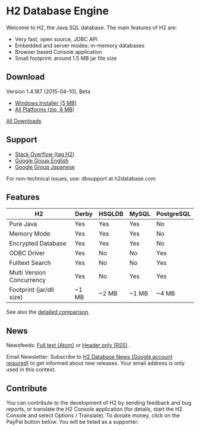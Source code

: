 H2 Database Engine
==================

Welcome to H2, the Java SQL database. The main features of H2 are:

* Very fast, open source, JDBC API
* Embedded and server modes; in-memory databases
* Browser based Console application
* Small footprint: around 1.5 MB jar file size

Download
--------
Version 1.4.187 (2015-04-10), Beta

* [Windows Installer (5 MB)](http://www.h2database.com/h2-setup-2015-04-10.exe)
* [All Platforms (zip, 8 MB)](http://www.h2database.com/h2-2015-04-10.zip)

[All Downloads](http://www.h2database.com/html/download.html)

Support
-------

* [Stack Overflow (tag H2)](http://stackoverflow.com/questions/tagged/h2)
* [Google Group English](http://groups.google.com/group/h2-database)
* [Google Group Japanese](http://groups.google.com/group/h2-database-jp)

For non-technical issues, use: dbsupport at h2database.com

Features
--------

H2 | Derby | HSQLDB | MySQL | PostgreSQL
----|----|----|----|----
Pure Java | Yes | Yes | Yes | No | No
Memory Mode | Yes | Yes | Yes | No | No
Encrypted Database | Yes | Yes | Yes | No | No
ODBC Driver | Yes | No | No | Yes | Yes
Fulltext Search | Yes | No | No | Yes | Yes
Multi Version Concurrency | Yes | No | Yes | Yes | Yes
Footprint (jar/dll size) | ~1 MB | ~2 MB | ~1 MB | ~4 MB | ~6 MB

See also the [detailed comparison](http://www.h2database.com/html/features.html#comparison).

News
-----

Newsfeeds: [Full text (Atom)](http://www.h2database.com/html/newsfeed-atom.xml) or [Header only (RSS)](http://www.h2database.com/html/newsfeed-rss.xml).

Email Newsletter: Subscribe to [H2 Database News (Google account required)](http://groups.google.com/group/h2database-news/subscribe) to get informed about new releases. Your email address is only used in this context.

 
Contribute
----------
You can contribute to the development of H2 by sending feedback and bug reports, or translate the H2 Console application (for details, start the H2 Console and select Options / Translate). To donate money, click on the PayPal button below. You will be listed as a supporter:
